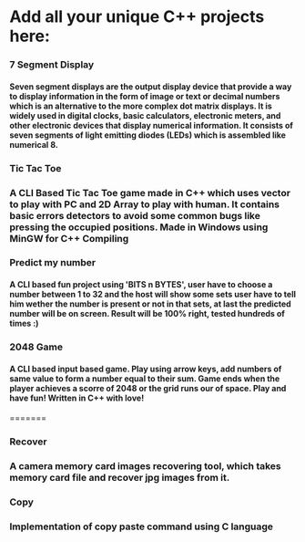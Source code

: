 # Add all your unique C++ projects here:

### 7 Segment Display

#### Seven segment displays are the output display device that provide a way to display information in the form of image or text or decimal numbers which is an alternative to the more complex dot matrix displays. It is widely used in digital clocks, basic calculators, electronic meters, and other electronic devices that display numerical information. It consists of seven segments of light emitting diodes (LEDs) which is assembled like numerical 8.

### Tic Tac Toe

### A CLI Based Tic Tac Toe game made in C++ which uses vector to play with PC and 2D Array to play with human. It contains basic errors detectors to avoid some common bugs like pressing the occupied positions. Made in Windows using MinGW for C++ Compiling


### Predict my number

#### A CLI based fun project using 'BITS n BYTES', user have to choose a number between 1 to 32 and the host will show some sets user have to tell him wether the number is present or not in that sets, at last the predicted number will be on screen. Result will be 100% right, tested hundreds of times :)

### 2048 Game
#### A CLI based input based game. Play using arrow keys, add numbers of same value to form a number equal to their sum. Game ends when the player achieves a scorre of 2048 or the grid runs our of space. Play and have fun! Written in C++ with love! 
=======
### Recover

### A camera memory card images recovering tool, which takes memory card file and recover jpg images from it.

### Copy

### Implementation of copy paste command using C language 
